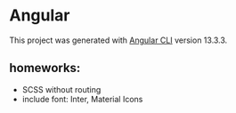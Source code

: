# Angular

This project was generated with [Angular CLI](https://github.com/angular/angular-cli) version 13.3.3.

## homeworks:

+ SCSS without routing
+ include font: Inter, Material Icons


